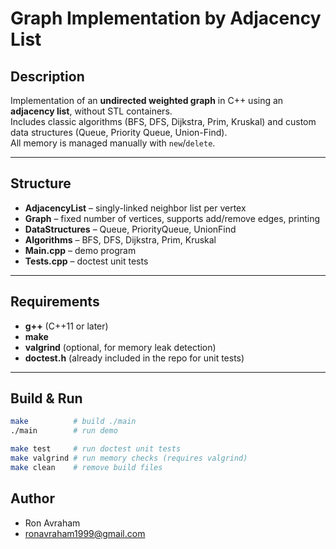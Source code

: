 # Graph Implementation by Adjacency List

## Description
Implementation of an **undirected weighted graph** in C++ using an **adjacency list**, without STL containers.  
Includes classic algorithms (BFS, DFS, Dijkstra, Prim, Kruskal) and custom data structures (Queue, Priority Queue, Union-Find).  
All memory is managed manually with `new`/`delete`.

---

## Structure
- **AdjacencyList** – singly-linked neighbor list per vertex  
- **Graph** – fixed number of vertices, supports add/remove edges, printing  
- **DataStructures** – Queue, PriorityQueue, UnionFind  
- **Algorithms** – BFS, DFS, Dijkstra, Prim, Kruskal  
- **Main.cpp** – demo program  
- **Tests.cpp** – doctest unit tests  

---

## Requirements
- **g++** (C++11 or later)  
- **make**  
- **valgrind** (optional, for memory leak detection)  
- **doctest.h** (already included in the repo for unit tests)

---

## Build & Run

```bash
make          # build ./main
./main        # run demo

make test     # run doctest unit tests
make valgrind # run memory checks (requires valgrind)
make clean    # remove build files
```

## Author
- Ron Avraham
- ronavraham1999@gmail.com
